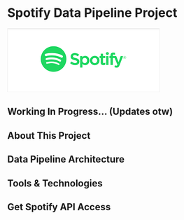 # Spotify Data Pipeline Project

![Test Image 4](https://github.com/AdamChan-ML/Spotify-Data-Pipeline/blob/main/images/spotify-logo.png)

## Working In Progress... (Updates otw)

## About This Project

## Data Pipeline Architecture

## Tools & Technologies

## Get Spotify API Access
